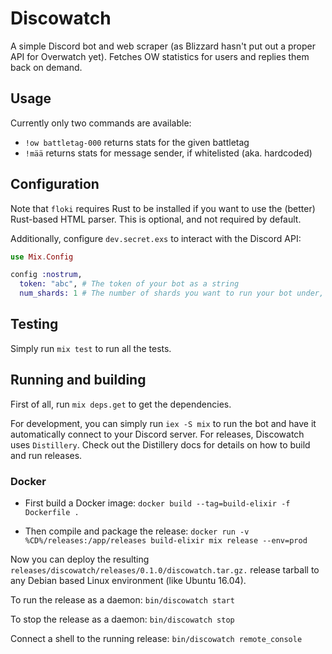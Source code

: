 # Discowatch
A simple Discord bot and web scraper (as Blizzard hasn't put out a proper API for
Overwatch yet). Fetches OW statistics for users and replies them back on demand.

## Usage
Currently only two commands are available:

- `!ow battletag-000` returns stats for the given battletag
- `!mää` returns stats for message sender, if whitelisted (aka. hardcoded)


## Configuration
Note that `floki` requires Rust to be installed if you want to use the (better)
Rust-based HTML parser. This is optional, and not required by default.

Additionally, configure `dev.secret.exs` to interact with the Discord API:

```elixir
use Mix.Config

config :nostrum,
  token: "abc", # The token of your bot as a string
  num_shards: 1 # The number of shards you want to run your bot under, or :auto.
```

## Testing
Simply run `mix test` to run all the tests.

## Running and building
First of all, run `mix deps.get` to get the dependencies.

For development, you can simply run `iex -S mix` to run the bot and have it
automatically connect to your Discord server. For releases, Discowatch uses
`Distillery`. Check out the Distillery docs for details on how to build and
run releases.

### Docker

- First build a Docker image: 
`docker build --tag=build-elixir -f Dockerfile .`

- Then compile and package the release: 
`docker run -v %CD%/releases:/app/releases build-elixir mix release --env=prod`

Now you can deploy the resulting `releases/discowatch/releases/0.1.0/discowatch.tar.gz.`
release tarball to any Debian based Linux environment (like Ubuntu 16.04). 

To run the release as a daemon: `bin/discowatch start`

To stop the release as a daemon: `bin/discowatch stop`

Connect a shell to the running release: `bin/discowatch remote_console`